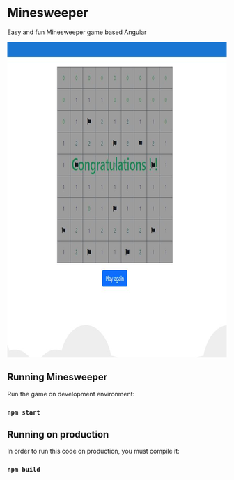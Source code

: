 # Minesweeper

Easy and fun Minesweeper game based Angular

<p align="center">
<img src="/src/assets/win.JPG" width="858" height="725">
</p>

## Running Minesweeper

Run the game on development environment:
### `npm start`

## Running on production

In order to run this code on production, you must compile it:

### `npm build`

